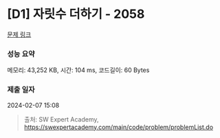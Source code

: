 # [D1] 자릿수 더하기 - 2058 

[문제 링크](https://swexpertacademy.com/main/code/problem/problemDetail.do?contestProbId=AV5QPRjqA10DFAUq) 

### 성능 요약

메모리: 43,252 KB, 시간: 104 ms, 코드길이: 60 Bytes

### 제출 일자

2024-02-07 15:08



> 출처: SW Expert Academy, https://swexpertacademy.com/main/code/problem/problemList.do